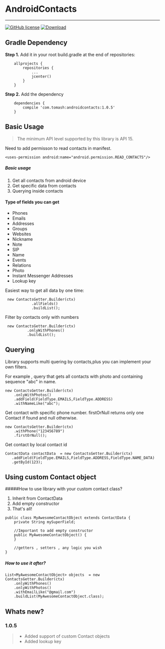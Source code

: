 AndroidContacts
===================
----------------------------------
[![GitHub license](https://img.shields.io/github/license/mashape/apistatus.svg)](https://github.com/blainepwnz/AndroidContacts/blob/master/LICENSE.txt)
[ ![Download](https://api.bintray.com/packages/blainepwnz/maven/androidcontacts/images/download.svg) ](https://bintray.com/blainepwnz/maven/androidcontacts/_latestVersion)


Gradle Dependency
---------------------------
**Step 1.** Add it in your root build.gradle at the end of repositories:
```
	allprojects {
		repositories {
			...
			jcenter()
    	}
	}
```
**Step 2.** Add the dependency
```
	dependencies {
		compile 'com.tomash:androidcontacts:1.0.5'
	}
```




 Basic Usage
------------------


>The minimum API level supported by this library is API 15.

Need to add permisson to read contacts in manifest.
```
<uses-permission android:name="android.permission.READ_CONTACTS"/>
```

##### Basic usage
1. Get all contacts from android device
2. Get specific data from contacts
3. Querying inside contacts
#### Type of fields you can get

* Phones
* Emails
* Addresses
* Groups
* Websites
* Nickname
* Note
* SIP
* Name
* Events
* Relations
* Photo
* Instant Messenger Addresses
* Lookup key

Easiest way to get all data by one time:
```
 new ContactsGetter.Builder(ctx)
            .allFields()
            .buildList();
```
Filter by contacts only with numbers
```
 new ContactsGetter.Builder(ctx)
          .onlyWithPhones()
		  .buildList();          
```


Querying
------------------
Library supports multi quering by contacts,plus you can implement your own filters.

For example , query that gets all contacts with photo and containing sequence "abc" in name.
```
new ContactsGetter.Builder(ctx)
    .onlyWithPhotos()
    .addField(FieldType.EMAILS,FieldType.ADDRESS)
    .withNameLike("abc");
```              
 
 Get contact with specific phone number.
 firstOrNull returns only one Contact if found and null otherwise.
```
new ContactsGetter.Builder(ctx)
    .withPhone("123456789")
    .firstOrNull();   
```

Get contact by local contact id
```
ContactData contactData  = new ContactsGetter.Builder(ctx)
   .addField(FieldType.EMAILS,FieldType.ADDRESS,FieldType.NAME_DATA)
   .getById(123);
```    



Using custom Contact object
------------------
#####How to use library with your custom contact class?
1. Inherit from ContactData
2. Add empty constructor
3. That's all!

```
public class MyAwesomeContactObject extends ContactData {
    private String mySuperField;

    //Important to add empty constructor
    public MyAwesomeContactObject() {
    }

    //getters , setters , any logic you wish
}
```
##### How to use it after?
```
List<MyAwesomeContactObject> objects  = new ContactsGetter.Builder(ctx)
    .onlyWithPhones()
    .onlyWithPhotos()
    .withEmailLike("@gmail.com")
    .buildList(MyAwesomeContactObject.class);
```

Whats new?
------------------
### 1.0.5 
> * Added support of custom Contact objects
> * Added lookup key

